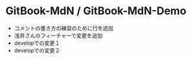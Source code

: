 # GitBook-MdN / GitBook-MdN-Demo
- コメントの書き方の練習のために行を追加
- 浅井さんのフィーチャーで変更を追加
- developでの変更１
- developでの変更２
